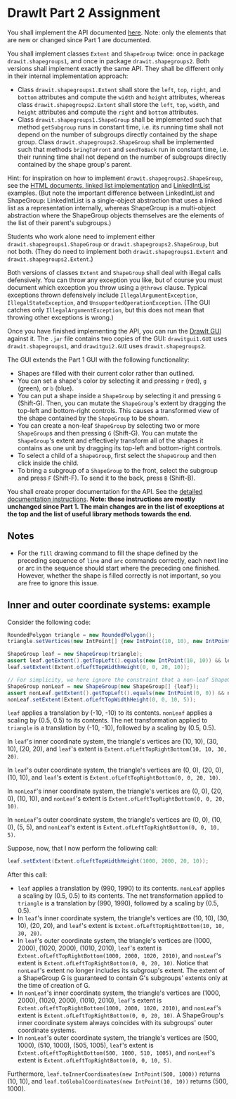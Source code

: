 # DrawIt Part 2 Assignment

You shall implement the API documented [here](https://btj.github.io/drawit_part2_docs/index.html).
Note: only the elements that are new or changed since Part 1 are documented.

You shall implement classes `Extent` and `ShapeGroup` twice: once in package `drawit.shapegroups1`, and once in package `drawit.shapegroups2`. Both versions shall implement exactly the same API. They shall be different only in their internal implementation approach:
- Class `drawit.shapegroups1.Extent` shall store the `left`, `top`, `right`, and `bottom` attributes and compute the `width` and `height` attributes, whereas class `drawit.shapegroups2.Extent` shall store the `left`, `top`, `width`, and `height` attributes and compute the `right` and `bottom` attributes.
- Class `drawit.shapegroups1.ShapeGroup` shall be implemented such that method `getSubgroup` runs in constant time, i.e. its running time shall not depend on the number of subgroups directly contained by the shape group. Class `drawit.shapegroups2.ShapeGroup` shall be implemented such that methods `bringToFront` and `sendToBack` run in constant time, i.e. their running time shall not depend on the number of subgroups directly contained by the shape group's parent.

Hint: for inspiration on how to implement `drawit.shapegroups2.ShapeGroup`, see the [HTML documents, linked list implementation](https://github.com/btj/html_ir/blob/f49255eb73ef7c921a29afc4870a778623200d71/html_ir/src/html_ir/Node.java) and [LinkedIntList](https://github.com/btj/intlist_inheritance/blob/master/intlist_inheritance/src/intlist_inheritance/LinkedIntList.java) examples. (But note the important difference between LinkedIntList and ShapeGroup: LinkedIntList is a single-object abstraction that uses a linked list as a representation internally, whereas ShapeGroup is a multi-object abstraction where the ShapeGroup objects themselves are the elements of the list of their parent's subgroups.)

Students who work alone need to implement either `drawit.shapegroups1.ShapeGroup` or `drawit.shapegroups2.ShapeGroup`, but not both. (They do need to implement both `drawit.shapegroups1.Extent` and `drawit.shapegroups2.Extent`.)

Both versions of classes `Extent` and `ShapeGroup` shall deal with illegal calls defensively. You can throw any exception you like, but of course you must document which exception you throw using a `@throws` clause. Typical exceptions thrown defensively include `IllegalArgumentException`, `IllegalStateException`, and `UnsupportedOperationException`. (The GUI catches only `IllegalArgumentException`, but this does not mean that throwing other exceptions is wrong.)

Once you have finished implementing the API, you can run the [DrawIt GUI](https://github.com/btj/drawit_part2/releases/download/1/drawitgui_part2.jar) against it. The `.jar` file contains two copies of the GUI: `drawitgui1.GUI` uses `drawit.shapegroups1`, and `drawitgui2.GUI` uses `drawit.shapegroups2`.

The GUI extends the Part 1 GUI with the following functionality:
- Shapes are filled with their current color rather than outlined.
- You can set a shape's color by selecting it and pressing `r` (red), `g` (green), or `b` (blue).
- You can put a shape inside a `ShapeGroup` by selecting it and pressing `G` (Shift-G). Then, you can mutate the `ShapeGroup`'s extent by dragging the top-left and bottom-right controls. This causes a transformed view of the shape contained by the `ShapeGroup` to be shown.
- You can create a non-leaf `ShapeGroup` by selecting two or more `ShapeGroup`s and then pressing `G` (Shift-G). You can mutate the `ShapeGroup`'s extent and effectively transform all of the shapes it contains as one unit by dragging its top-left and bottom-right controls.
- To select a child of a `ShapeGroup`, first select the `ShapeGroup` and then click inside the child.
- To bring a subgroup of a `ShapeGroup` to the front, select the subgroup and press `F` (Shift-F). To send it to the back, press `B` (Shift-B).

You shall create proper documentation for the API. See the [detailed documentation instructions](https://github.com/btj/ogp-notes/blob/master/drawit_part2_doc_instr.md). **Note: these instructions are mostly unchanged since Part 1. The main changes are in the list of exceptions at the top and the list of useful library methods towards the end.**

## Notes

- For the `fill` drawing command to fill the shape defined by the preceding sequence of `line` and `arc` commands correctly, each next line or arc in the sequence should start where the preceding one finished. However, whether the shape is filled correctly is not important, so you are free to ignore this issue.

## Inner and outer coordinate systems: example

Consider the following code:
```java
RoundedPolygon triangle = new RoundedPolygon();
triangle.setVertices(new IntPoint[] {new IntPoint(10, 10), new IntPoint(30, 10), new IntPoint(20, 20)});

ShapeGroup leaf = new ShapeGroup(triangle);
assert leaf.getExtent().getTopLeft().equals(new IntPoint(10, 10)) && leaf.getExtent().getBottomRight().equals(new IntPoint(30, 20));
leaf.setExtent(Extent.ofLeftTopWidthHeight(0, 0, 20, 10));

// For simplicity, we here ignore the constraint that a non-leaf ShapeGroup shall have at least two subgroups.
ShapeGroup nonLeaf = new ShapeGroup(new ShapeGroup[] {leaf});
assert nonLeaf.getExtent().getTopLeft().equals(new IntPoint(0, 0)) && nonLeaf.getExtent().getBottomRight().equals(new IntPoint(20, 10));
nonLeaf.setExtent(Extent.ofLeftTopWidthHeight(0, 0, 10, 5));
```

`leaf` applies a translation by (-10, -10) to its contents. `nonLeaf` applies a scaling by (0.5, 0.5) to its contents. The net transformation applied to `triangle` is a translation by (-10, -10), followed by a scaling by (0.5, 0.5).

In `leaf`'s inner coordinate system, the triangle's vertices are (10, 10), (30, 10), (20, 20), and `leaf`'s extent is `Extent.ofLeftTopRightBottom(10, 10, 30, 20)`.

In `leaf`'s outer coordinate system, the triangle's vertices are (0, 0), (20, 0), (10, 10), and `leaf`'s extent is `Extent.ofLeftTopRightBottom(0, 0, 20, 10)`.

In `nonLeaf`'s inner coordinate system, the triangle's vertices are (0, 0), (20, 0), (10, 10), and `nonLeaf`'s extent is `Extent.ofLeftTopRightBottom(0, 0, 20, 10)`.

In `nonLeaf`'s outer coordinate system, the triangle's vertices are (0, 0), (10, 0), (5, 5), and `nonLeaf`'s extent is `Extent.ofLeftTopRightBottom(0, 0, 10, 5)`.

Suppose, now, that I now perform the following call:

```java
leaf.setExtent(Extent.ofLeftTopWidthHeight(1000, 2000, 20, 10));
```

After this call:
- `leaf` applies a translation by (990, 1990) to its contents. `nonLeaf` applies a scaling by (0.5, 0.5) to its contents. The net transformation applied to `triangle` is a translation by (990, 1990), followed by a scaling by (0.5, 0.5).
- In `leaf`'s inner coordinate system, the triangle's vertices are (10, 10), (30, 10), (20, 20), and `leaf`'s extent is `Extent.ofLeftTopRightBottom(10, 10, 30, 20)`.
- In `leaf`'s outer coordinate system, the triangle's vertices are (1000, 2000), (1020, 2000), (1010, 2010), `leaf`'s extent is `Extent.ofLeftTopRightBottom(1000, 2000, 1020, 2010)`, and `nonLeaf`'s extent is `Extent.ofLeftTopRightBottom(0, 0, 20, 10)`. Notice that `nonLeaf`'s extent no longer includes its subgroup's extent. The extent of a ShapeGroup G is guaranteed to contain G's subgroups' extents only at the time of creation of G.
- In `nonLeaf`'s inner coordinate system, the triangle's vertices are (1000, 2000), (1020, 2000), (1010, 2010), `leaf`'s extent is `Extent.ofLeftTopRightBottom(1000, 2000, 1020, 2010)`, and `nonLeaf`'s extent is `Extent.ofLeftTopRightBottom(0, 0, 20, 10)`. A ShapeGroup's inner coordinate system always coincides with its subgroups' outer coordinate systems.
- In `nonLeaf`'s outer coordinate system, the triangle's vertices are (500, 1000), (510, 1000), (505, 1005), `leaf`'s extent is `Extent.ofLeftTopRightBottom(500, 1000, 510, 1005)`, and `nonLeaf`'s extent is `Extent.ofLeftTopRightBottom(0, 0, 10, 5)`.

Furthermore, `leaf.toInnerCoordinates(new IntPoint(500, 1000))` returns (10, 10), and `leaf.toGlobalCoordinates(new IntPoint(10, 10))` returns (500, 1000).
